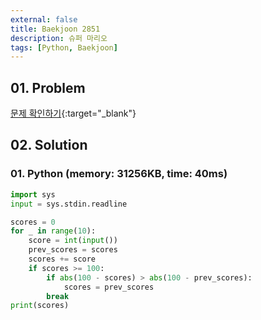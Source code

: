 ```yaml
---
external: false
title: Baekjoon 2851
description: 슈퍼 마리오
tags: [Python, Baekjoon]
---
```


## 01. Problem

[문제 확인하기](https://www.acmicpc.net/problem/2851){:target="_blank"}

## 02. Solution

### 01. Python (memory: 31256KB, time: 40ms)

```Python
import sys
input = sys.stdin.readline

scores = 0
for _ in range(10):
    score = int(input())
    prev_scores = scores
    scores += score
    if scores >= 100:
        if abs(100 - scores) > abs(100 - prev_scores):
            scores = prev_scores
        break
print(scores)
```
